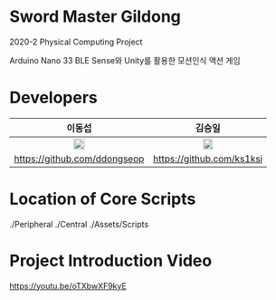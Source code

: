 # Sword Master Gildong

2020-2 Physical Computing Project

Arduino Nano 33 BLE Sense와 Unity를 활용한 모션인식 액션 게임

# Developers

|                                         이동섭                                       |                                         김승일                                         |
| :------------------------------------------------------------------------------------: | :------------------------------------------------------------------------------------: |
| <img src="https://avatars3.githubusercontent.com/u/67463603?s=460&v=4" width="30%"></img> | <img src="https://avatars1.githubusercontent.com/u/6195873?s=460&u=e40c43044f4ffb8c1c380591c8788243271eb42e&v=4" width="30%"></img> |
|                                https://github.com/ddongseop                               |                               https://github.com/ks1ksi                               |

# Location of Core Scripts

./Peripheral
./Central
./Assets/Scripts

# Project Introduction Video

https://youtu.be/oTXbwXF9kyE
